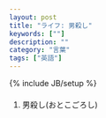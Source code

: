 ```yaml
---
layout: post
title: "ライフ: 男殺し"
keywords: [""]
description: ""
category: "言葉"
tags: ["英語"]
---
```

{% include JB/setup %}


####
1. 男殺し(おとこごろし)
